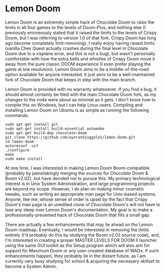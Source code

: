 # Lemon Doom

Lemon Doom is an extremely simple hack of Chocolate Doom to raise the limits in all four games to the levels of Doom-Plus, and nothing else (I previously erroneously stated that it raised the limits to the levels of Crispy Doom, but I was referring to version 1.0 of that fork. Crispy Doom has long ago become completely limit-removing). I really enjoy having raised limits (vanilla Chex Quest actually crashes during the final level in Chocolate Doom due to a visplane error, and this is not a bug), but wasn't personally comfortable with how the extra bells and whistles of Crispy Doom move it away from the pure classic DOOM experience (I even prefer playing the game at low resolution). Lemon Doom aims to be a middle-of-the-road option available for anyone interested. It just aims to be a well-maintained fork of Chocolate Doom that keeps in step with the main branch.

Lemon Doom is provided with no warranty whatsoever. If you find a bug, it should almost certainly be filed with the main Chocolate Doom fork, as my changes to the code were about as minimal as it gets. I don't know how to compile this on Windows, but I can help Linux users. Compiling and installing Lemon Doom on Ubuntu is as simple as running the following commands:

```
sudo apt-get install git
sudo apt-get install build-essential automake
sudo apt-get build-dep chocolate-doom
git clone https://github.com/aynrandjuggalo1/lemon-doom.git
cd lemon-doom
autoreconf -vif
./configure
make
sudo make install
```

At one time, I was interested in making Lemon Doom Boom-compatible (probably by painstakingly merging the sources for Chocolate Doom & Boom v2.02), but have decided not to pursue this. My primary technological interest is in Unix System Administration, and large programming projects are beyond my scope. However, I do plan on making minor cosmetic tweaks, such as writing an appropriate man page for Unix-based systems. Anyone, like me, whose sense of order is upset by the fact that Crispy Doom's man page is an unedited clone of Chocolate Doom's will not have to lose any sleep over Lemon Doom's documentation. My goal is to make a professionally-presented hack of Chocolate Doom that fills a small gap.

There are actually a few enhancements that may lie ahead on the Lemon Doom roadmap. Eventually, I would be interested in removing the limits entirely (I'd probably do this by studying the Boom v2.02 source code), and, I'm interested in creating a proper MASTER LEVELS FOR DOOM II launcher using the same GUI toolkit as the Setup program which will also aim for support for Maximum Doom or any user-created database of WADs. If such enhancements happen, they probably lie in the distant future, as I am currently very busy studying for school & acquiring the necessary skillset to become a System Admin.
